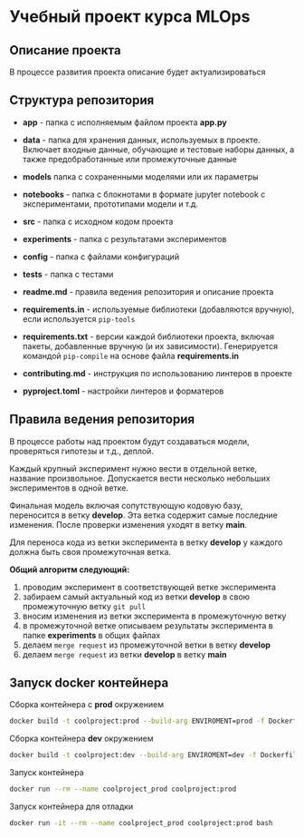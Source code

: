 # Учебный проект курса MLOps

## Описание проекта

В процессе развития проекта описание будет актуализироваться



## Структура репозитория

- **app** - папка с исполняемым файлом проекта **app.py**
- **data** - папка для хранения данных, используемых в проекте. Включает входные данные, обучающие и тестовые наборы данных, а также предобработанные или промежуточные данные
- **models** папка с сохраненными моделями или их параметры

- **notebooks** - папка с блокнотами в формате jupyter notebook с экспериментами, прототипами модели и т.д.

- **src** - папка с исходном кодом проекта
- **experiments** - папка с результатами экспериментов
- **config** - папка с файлами конфигураций
- **tests** - папка с тестами
- **readme.md** - правила ведения репозитория и описание проекта
- **requirements.in** - используемые библиотеки (добавляются вручную), если используется `pip-tools`
- **requirements.txt** - версии каждой библиотеки проекта, включая пакеты, добавленные вручную (и их зависимости). Генерируется командой `pip-compile` на основе файла **requirements.in**
- **contributing.md**  - инструкция по использованию линтеров в проекте
- **pyproject.toml**  - настройки линтеров и форматеров



## Правила ведения репозитория

В процессе работы над проектом будут создаваться модели, проверяться гипотезы и т.д., деплой.

Каждый крупный эксперимент нужно вести в отдельной ветке, название произвольное. Допускается вести несколько небольших экспериментов в одной ветке.

Финальная модель включая сопутствующую кодовую базу, переносится в ветку **develop**. Эта ветка содержит самые последние изменения. После проверки изменения уходят в ветку **main**.

Для переноса кода из ветки эксперимента в ветку **develop** у каждого должна быть своя промежуточная ветка.

**Общий алгоритм следующий:**

1. проводим эксперимент в соответствующей ветке эксперимента
2. забираем самый актуальный код из ветки **develop** в свою промежуточную ветку `git pull`
3. вносим изменения из ветки эксперимента в промежуточную ветку
4. в промежуточной ветке описываем результаты эксперимента в папке **experiments** в общих файлах
5. делаем `merge request` из промежуточной ветки в ветку **develop**
6. делаем `merge request` из ветки **develop** в ветку **main**



## Запуск docker контейнера

Сборка контейнера с **prod** окружением

```bash
docker build -t coolproject:prod --build-arg ENVIROMENT=prod -f Dockerfile .
```

Сборка контейнера **dev** окружением

```bash
docker build -t coolproject:dev --build-arg ENVIROMENT=dev -f Dockerfile .
```

Запуск контейнера

``` bash
docker run --rm --name coolproject_prod coolproject:prod
```

Запуск контейнера для отладки

```bash
docker run -it --rm --name coolproject_prod coolproject:prod bash
```



